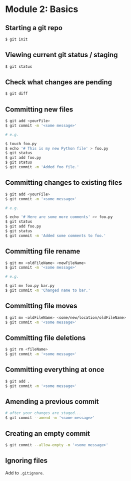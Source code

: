 # Module 2: Basics

## Starting a git repo

```bash
$ git init
```

## Viewing current git status / staging

```bash
$ git status
```

## Check what changes are pending

```bash
$ git diff
```

## Committing new files

```bash
$ git add <yourFile>
$ git commit -m '<some message>'

# e.g.

$ touch foo.py
$ echo '# This is my new Python file' > foo.py
$ git status
$ git add foo.py
$ git status
$ git commit -m 'Added foo file.'

```

## Committing changes to existing files

```bash
$ git add <yourFile>
$ git commit -m '<some message>'

# e.g.

$ echo '# Here are some more comments' >> foo.py
$ git status
$ git add foo.py
$ git status
$ git commit -m 'Added some comments to foo.'
```

## Committing file rename

```bash
$ git mv <oldFileName> <newFileName>
$ git commit -m '<some message>'

# e.g.

$ git mv foo.py bar.py
$ git commit -m 'Changed name to bar.'
```

## Committing file moves

```bash
$ git mv <oldFileName> <some/new/location/oldFileName>
$ git commit -m '<some message>'
```

## Committing file deletions

```bash
$ git rm <fileName>
$ git commit -m '<some message>'
```

## Committing everything at once

```bash
$ git add .
$ git commit -m '<some message>'
```

## Amending a previous commit

```bash
# after your changes are staged...
$ git commit --amend -m '<some message>'
```

## Creating an empty commit

```bash
$ git commit --allow-empty -m '<some message>'
```

## Ignoring files

Add to `.gitignore`.